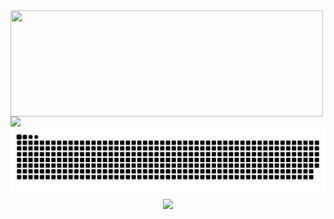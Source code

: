<div>
  <img height="170" width="500" align="left" src="https://github-readme-stats.vercel.app/api?username=letengzz&count_private=true&include_all_commits=true&&show_icons=true&theme=blueberry" />
  <img height="173" src="https://github-readme-stats.vercel.app/api/top-langs/?username=letengzz&layout=compact" />
</div>
<div align="center"><img src="https://raw.githubusercontent.com/letengzz/letengzz/main/assets/github-contribution-grid-snake.svg" /></div>
<div align="center"><img src="https://cdn.jsdelivr.net/gh/letengzz/letengzz/assets/github-contribution-grid-snake.svg" /></div>
